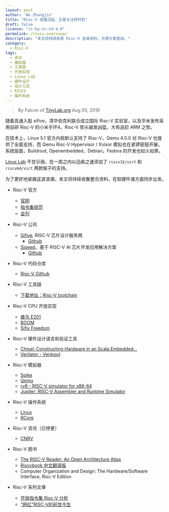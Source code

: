 ```yaml
---
layout: post
author: 'Wu Zhangjin'
title: "Risc-V 发展迅猛，正是关注好时机"
draft: false
license: "cc-by-nc-nd-4.0"
permalink: /riscv-overview/
description: "本文将持续收录 Risc-V 各类资料，方便大家查阅。"
category:
  - Risc-V
tags:
  - 资讯
  - 模拟器
  - 工具链
  - 开放实现
  - Linux Lab
  - 硬件设计
  - 设计工具
  - RISCV
  - 操作系统
---
```


> By Falcon of [TinyLab.org][1]
> Aug 05, 2019

随着高通入股 sifive，清华伯克利联合成立国际 Risc-V 实验室，以及华米发布采用自研 Risc-V 的小米手环4，Risc-V 势头越发凶猛，大有追赶 ARM 之势。

在技术上，Linux 5.1 官方内核默认支持了 Risc-V，Qemu 4.0.0 对 Risc-V 也提供了全面支持，而 Qemu Risc-V Hypervisor / Xvisor 模拟也在紧锣密鼓开展，系统层面，Buildroot, Openembedded，Debian，Fedora 的开发也如火如荼。

[Linux Lab](http://tinylab.org/linux-lab) 不甘示弱，在一周之内以迅疾之速添加了 `riscv32/virt` 和 `riscv64/virt` 两款板子的支持。

为了更好地紧跟这波浪潮，本文将持续收集整合资料，在软硬件诸方面同步出发。

* Risc-V 官方
    - [官网](https://riscv.org)
    - [指令集规范](https://riscv.org/specifications)
    - [会刊](https://riscv.org/category/workshops/proceedings)

* Risc-V 公司
    - [Sifive](https://sifive.com), RISC-V 芯片设计服务商
      - [Github](http://github.com/sifive)
    - [Sipeed](https://www.sipeed.com/)，基于 RISC-V AI 芯片开发应用解决方案
      - [Github](https://github.com/sipeed)

* Risc-V 代码仓库
    - [Risc-V Github](https://github.com/riscv)

* Risc-V 工具链
    - [下载地址：Risc-V toolchain](https://github.com/gnu-mcu-eclipse/riscv-none-gcc/releases)

* Risc-V CPU 开放实现
    - [蜂鸟 E201](https://github.com/SI-RISCV/e200_opensource/)
    - [BOOM](https://github.com/riscv-boom/riscv-boom)
    - [Sifiv Freedom](https://github.com/sifive/freedom)

* Risc-V 硬件设计语言和验证工具
    - [Chisel: Constructing Hardware in an Scala Embedded...](https://chisel.eecs.berkeley.edu/)
    - [Verilator - Veripool](https://www.veripool.org/wiki/verilator)

* Risc-V 模拟器
    - [Spike](https://github.com/riscv/riscv-isa-sim)
    - [Qemu](http://www.qemu.org)
    - [rv8 - RISC-V simulator for x86-64](https://rv8.io/)
    - [Jupiter: RISC-V Assembler and Runtime Simulator](https://github.com/andrescv/jupiter)

* Risc-V 操作系统
    - [Linux](http://www.kernel.org)
    - [RCore](https://github.com/oscourse-tsinghua/rcore_plus)

* Risc-V 资讯（已停更）
    - [CNRV](https://cnrv.io/)


* Risc-V 图书
    - [The RISC-V Reader: An Open Architecture Atlas](http://www.riscvbook.com)
    - [Riscvbook 中文翻译版](http://www.riscvbook.com/chinese/)
    - Computer Organization and Design: The Hardware/Software Interface, Risc-V Edition

* Risc-V 系列文章
    - [开放指令集 Risc-V 分析](https://medium.com/@yuxing.tang/the-risc-v-analysis-in-chinese-a26abaac03f3)
    - [“网红”RISC-V的前世今生](https://mp.weixin.qq.com/s/GOZYGHqubB-N-jKPhYN7RA)


[1]: http://tinylab.org

